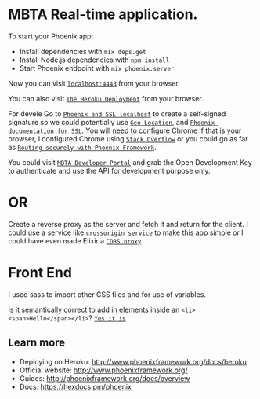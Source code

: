   # MBTA Real-time application.

To start your Phoenix app:

  * Install dependencies with `mix deps.get`
  * Install Node.js dependencies with `npm install`
  * Start Phoenix endpoint with `mix phoenix.server`

Now you can visit [`localhost:4443`](http://localhost:4443) from your browser.

You can also visit [`The Heroku Deployment`](https://intense-anchorage-11907.herokuapp.com/) from your browser.

For devele
Go to [`Phoenix and SSL localhost`](https://ohanhi.github.io/phoenix-ssl-localhost.html) to create a self-signed signature so we could potentially use [`Geo Location`](https://developer.mozilla.org/en-US/docs/Web/API/Geolocation/Using_geolocation), and
[`Phoenix documentation for SSL`](http://www.phoenixframework.org/docs/configuration-for-ssl).  You will need to configure Chrome if that is your
browser, I configured Chrome using [`Stack Overflow`](https://developer.mozilla.org/en-US/docs/Web/API/Geolocation/Using_geolocation) or you could go as far as [`Routing securely with Phoenix Framework`](https://kronicdeth.github.io/routing-securely-with-phoenix-framework/#/).

You could visit [`MBTA Developer Portal`](http://realtime.mbta.com/Portal/Home/Download) and grab the Open Development Key to authenticate and use the API for development purpose only.  

OR
==

Create a reverse proxy as the server and fetch it and return for the client.  I could use a service like [`crossorigin service`](https://cors-anywhere.herokuapp.com) to make this app simple or I could have even made Elixir a [`CORS proxy`](https://github.com/Dania02525/cowboycors)


Front End
=========

I used sass to import other CSS files and for use of variables.

Is it semantically correct to add in elements inside an `<li><span>Hello</span></li>`?  [`Yes it is`](http://stackoverflow.com/questions/4967976/what-are-the-allowed-tags-inside-a-li)

## Learn more

  * Deploying on Heroku: http://www.phoenixframework.org/docs/heroku
  * Official website: http://www.phoenixframework.org/
  * Guides: http://phoenixframework.org/docs/overview
  * Docs: https://hexdocs.pm/phoenix
